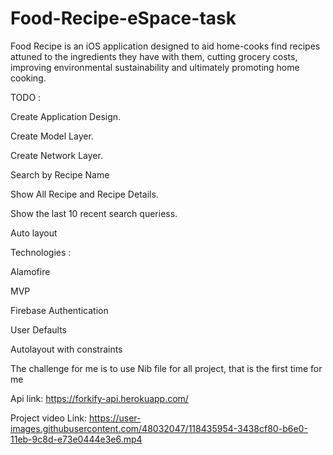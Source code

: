 # Food-Recipe-eSpace-task


Food Recipe is an iOS application designed to aid home-cooks find recipes attuned to the ingredients they have with them, cutting grocery costs, improving environmental sustainability and ultimately promoting home cooking.

TODO :

 Create Application Design.
 
 Create Model Layer.
 
 Create Network Layer.
 
 Search by Recipe Name
 
 Show All Recipe and Recipe Details.
 
 Show the last 10 recent search queriess.
 
 Auto layout
 
 
 
 
 
 
Technologies :

 Alamofire
 
 MVP
 
 Firebase Authentication
 
 User Defaults
 
 Autolayout with constraints





The challenge for me is to use Nib file for all project, that is the first time for me




Api link: https://forkify-api.herokuapp.com/

Project video Link: https://user-images.githubusercontent.com/48032047/118435954-3438cf80-b6e0-11eb-9c8d-e73e0444e3e6.mp4





